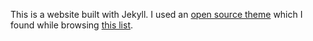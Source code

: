 This is a website built with Jekyll. I used an [open source theme](https://github.com/lllychen/fry) which I found while browsing [this list](https://github.com/topics/jekyll-theme).
